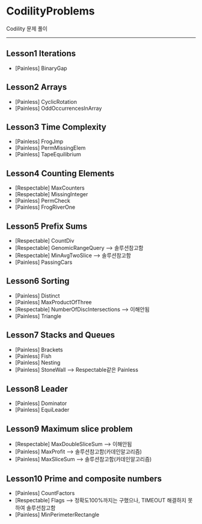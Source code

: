 # CodilityProblems

Codility 문제 풀이

---

## Lesson1 Iterations
- [Painless] BinaryGap

## Lesson2 Arrays
- [Painless] CyclicRotation
- [Painless] OddOccurrencesInArray

## Lesson3 Time Complexity
- [Painless] FrogJmp
- [Painless] PermMissingElem
- [Painless] TapeEquilibrium

## Lesson4 Counting Elements
- [Respectable] MaxCounters
- [Respectable] MissingInteger
- [Painless] PermCheck
- [Painless] FrogRiverOne

## Lesson5 Prefix Sums
- [Respectable] CountDiv
- [Respectable] GenomicRangeQuery --> 솔루션참고함
- [Respectable] MinAvgTwoSlice --> 솔루션참고함
- [Painless] PassingCars

## Lesson6 Sorting
- [Painless] Distinct
- [Painless] MaxProductOfThree
- [Respectable] NumberOfDiscIntersections --> 이해안됨
- [Painless] Triangle

## Lesson7 Stacks and Queues
- [Painless] Brackets
- [Painless] Fish
- [Painless] Nesting
- [Painless] StoneWall --> Respectable같은 Painless

## Lesson8 Leader
- [Painless] Dominator
- [Painless] EquiLeader

## Lesson9 Maximum slice problem
- [Respectable] MaxDoubleSliceSum --> 이해안됨
- [Painless] MaxProfit --> 솔루션참고함(카데인알고리즘)
- [Painless] MaxSliceSum --> 솔루션참고함(카데인알고리즘)

## Lesson10 Prime and composite numbers
- [Painless] CountFactors
- [Respectable] Flags --> 정확도100%까지는 구했으나, TIMEOUT 해결하지 못하여 솔루션참고함
- [Painless] MinPerimeterRectangle